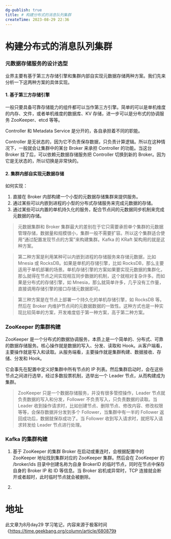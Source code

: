 ```yaml
---
dg-publish: true
title: # 构建分布式的消息队列集群
createTime: 2023-08-29 22:36  
---
```

# 构建分布式的消息队列集群

### 元数据存储服务的设计选型

业界主要有基于第三方存储引擎和集群内部自实现元数据存储两种方案。我们先来分析一下这两种方案的具体实现。

#### 1. 基于第三方存储引擎
一般只要具备可靠存储能力的组件都可以当作第三方引擎。简单的可以是单机维度的内存、文件，或者单机维度的数据库、KV 存储，进一步可以是分布式的协调服务 ZooKeeper、etcd 等等。

Controller 和 Metadata Service 是分开的，各自承担着不同的职能。

Controller 是无状态的，因为它不负责保存数据，只负责计算逻辑。所以在这种情况下，一般就会让集群中的某台 Broker 来承担 Controller 的功能。当这台 Broker 挂了后，可以依赖元数据存储服务把 Controller 切换到新的 Broker。因为它是无状态的，所以切换是非常快的。
#### 2. 集群内部自实现元数据存储

如何实现：

1. 直接在 Broker 内部构建一个小型的元数据存储集群来提供服务。
2. 通过某些可以内嵌到进程的小型的分布式存储服务来完成元数据的存储。
3. 通过某些可以内置的单机持久化的服务，配合节点间的元数据同步机制来完成元数据的存储。

>元数据集群和 Broker 集群最大的差别在于它只需要承担单个集群的元数据管理存储，数据量和规模很小，集群一般不需要扩容。所以这个集群适合使用“通过配置发现节点的方案”来构建集群。Kafka 的 KRaft 架构用的就是这种方案。

>第二种方案是利用某种可以内嵌到进程的存储服务来存储元数据，比如 Mnesia 或 RocksDB。如果是单机的存储引擎，比如 RocksDB，那么主要适用于单机部署的场景。单机存储引擎的方案如果要实现元数据的集群化，那么就得在节点之间实现相互同步数据的机制，这个就相对复杂许多。而如果是分布式的存储引擎，如 Mnesia，那么就简单许多，几乎没有工作量，直接调用存储引擎的接口存储元数据即可。

>第三种方案是在节点上部署一个持久化的单机存储引擎，如 RocksDB 等。然后在 Broker 内维护节点间的元数据数据的一致性。这种方式也是一种实现比较简单的方案，开发难度低于第一种方案，高于第二种方案。

### ZooKeeper 的集群构建

ZooKeeper 是一个分布式的数据协调服务，本质上是一个简单的、分布式、可靠的数据存储服务。核心操作就是数据的写入、分发、读取和 Hook。从客户端看，主要操作就是写入和读取。从服务端看，主要操作就是集群构建、数据接收、存储、分发和 Hook。

它会事先在配置中定义好集群中所有节点的 IP 列表。然后集群启动时，会在这些节点之间进行选举，经过多数投票机制，选举出一个 Leader 节点，从而构建成为集群。

>ZooKeeper 只是一个数据存储服务，并没有很多管控操作，Leader 节点就负责数据的写入和分发，Follower 不负责写入，只负责数据的读取。当 Leader 收到操作请求时，比如创建节点、删除节点、修改内容、修改权限等等，会保存数据并分发到多个 Follower，当集群中有一半的 Follower 返回成功后，数据就保存成功了。当 Follower 收到写入请求时，就把写入请求转发给 Leader 节点进行处理。

### Kafka 的集群构建

1. 基于 ZooKeeper 的集群
Broker 在启动或重连时，会根据配置中的 ZooKeeper 地址找到集群对应的 ZooKeeper 集群。然后会在 ZooKeeper 的 /broker/ids 目录中创建名称为自身 BrokerID 的临时节点，同时在节点中保存自身的 Broker IP 和 ID 等信息。当 Broker 宕机或异常时，TCP 连接就会断开或者超时，此时临时节点就会被删除。

2. 



# 地址

此文章为8月day29 学习笔记，内容来源于极客时间《https://time.geekbang.org/column/article/680879》